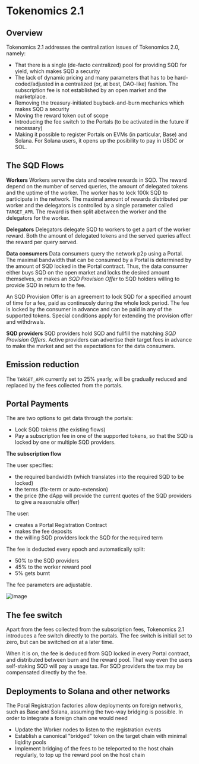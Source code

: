 # Tokenomics 2.1

## Overview

Tokenomics 2.1 addresses the centralization issues of Tokenomics 2.0, namely:

- That there is a single (de-facto centralized) pool for providing SQD for yield, which makes SQD a security
- The lack of dynamic pricing and many parameters that has to be hard-coded/adjusted in a centralized (or, at best, DAO-like) fashion. The subscription fee is not established by an open market and the marketplace. 
- Removing the treasury-initiated buyback-and-burn mechanics which makes SQD a security
- Moving the reward token out of scope
- Introducing the fee switch to the Portals (to be activated in the future if necessary)
- Making it possible to register Portals on EVMs (in particular, Base) and Solana. For Solana users, it opens up the posibility to pay in USDC or SOL.


## The SQD Flows

**Workers** 
Workers serve the data and receive rewards in SQD. The reward depend on the number of served queries, the amount of delegated tokens and the uptime of the worker. The worker has to lock 100k SQD to participate in the network. The maximal amount of rewards distributed per worker and the delegators is controlled by a single parameter called `TARGET_APR`. The reward is then split abetween the worker and the delegators for the worker.  

**Delegators**
Delegators delegate SQD to workers to get a part of the worker reward. Both the amount of delegated tokens and the served queries affect the reward per query served. 

**Data consumers**
Data consumers query the network p2p using a Portal. The maximal bandwidth that can be consumed by a Portal is determined by the amount of SQD locked in the Portal contract. Thus, the data consumer either buys SQD on the open market and locks the desired amount themselves, or makes an _SQD Provision Offer_ to SQD holders willing to provide SQD in return to the fee. 

An SQD Provision Offer is an agreement to lock SQD for a specified amount of time for a fee, paid as continuosly during the whole lock period. The fee is locked by the consumer in advance and can be paid in any of the supported tokens. Special conditions apply for extending the provision offer and withdrwals. 

**SQD providers**
SQD providers hold SQD and fullfill the matching _SQD Provision Offers_. Active providers can advertise their target fees in advance to make the market and set the expectations for the data consumers. 

## Emission reduction

The `TARGET_APR` currently set to 25% yearly, will be gradually reduced and replaced by the fees collected from the portals. 

## Portal Payments

The are two options to get data through the portals:
- Lock SQD tokens (the existing flows)
- Pay a subscription fee in one of the supported tokens, so that the SQD is locked by one or multiple SQD providers. 

**The subscription flow**

The user specifies:
- the required bandwidth (which translates into the required SQD to be locked)
- the terms (fix-term or auto-extension)
- the price (the dApp will provide the current quotes of the SQD providers to give a reasonable offer)

The user:
- creates a Portal Registration Contract
- makes the fee deposits
- the willing SQD providers lock the SQD for the required term

The fee is deducted every epoch and automatically split:
- 50% to the SQD providers
- 45% to the worker reward pool
- 5% gets burnt

The fee parameters are adjustable. 

![image](https://gist.github.com/user-attachments/assets/9d3977ee-aa80-4a6f-a248-83656abc10e1)


## The fee switch

Apart from the fees collected from the subscription fees, Tokenomics 2.1 introduces a fee switch directly to the portals.
The fee switch is initiall set to zero, but can be switched on at a later time.

When it is on, the fee is deduced from SQD locked in every Portal contract, and distributed between burn and the reward pool.
That way even the users self-staking SQD will pay a usage tax. For SQD providers the tax may be compensated directly by the fee. 


## Deployments to Solana and other networks

The Poral Registration factories allow deployments on foreign networks, such as Base and Solana, assuming the two-way bridging is possible. In order to integrate a foreign chain one would need

- Update the Worker nodes to listen to the registration events
- Establish a canonical "bridged" token on the target chain with minimal liqidity pools
- Implement bridging of the fees to be teleported to the host chain regularly, to top up the reward pool on the host chain